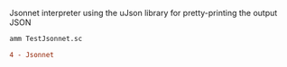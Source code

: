 Jsonnet interpreter using the uJson library for pretty-printing the output JSON

```bash
amm TestJsonnet.sc
```

```diff
4 - Jsonnet
```
